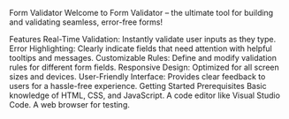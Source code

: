 


Form Validator
Welcome to Form Validator – the ultimate tool for building and validating seamless, error-free forms!

Features
Real-Time Validation: Instantly validate user inputs as they type.
Error Highlighting: Clearly indicate fields that need attention with helpful tooltips and messages.
Customizable Rules: Define and modify validation rules for different form fields.
Responsive Design: Optimized for all screen sizes and devices.
User-Friendly Interface: Provides clear feedback to users for a hassle-free experience.
Getting Started
Prerequisites
Basic knowledge of HTML, CSS, and JavaScript.
A code editor like Visual Studio Code.
A web browser for testing.
